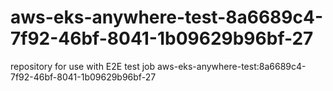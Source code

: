 # aws-eks-anywhere-test-8a6689c4-7f92-46bf-8041-1b09629b96bf-27
repository for use with E2E test job aws-eks-anywhere-test:8a6689c4-7f92-46bf-8041-1b09629b96bf-27
